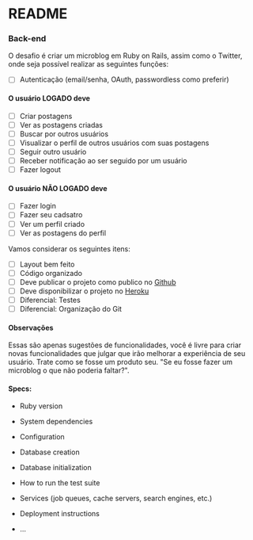 # README
### Back-end

O desafio é criar um microblog em Ruby on Rails, assim como o Twitter, onde seja possível realizar as seguintes funções:

- [ ] Autenticação (email/senha, OAuth, passwordless como preferir)

#### O usuário LOGADO deve
- [ ] Criar postagens
- [ ] Ver as postagens criadas
- [ ] Buscar por outros usuários
- [ ] Visualizar o perfil de outros usuários com suas postagens
- [ ] Seguir outro usuário
- [ ] Receber notificação ao ser seguido por um usuário
- [ ] Fazer logout

#### O usuário NÃO LOGADO deve
- [ ] Fazer login
- [ ] Fazer seu cadsatro
- [ ] Ver um perfil criado
- [ ] Ver as postagens do perfil

Vamos considerar os seguintes itens:

- [ ] Layout bem feito
- [ ] Código organizado
- [ ] Deve publicar o projeto como publico no [Github](https://github.com/)
- [ ] Deve disponibilizar o projeto no [Heroku](https://www.heroku.com/)
- [ ] Diferencial: Testes
- [ ] Diferencial: Organização do Git

#### Observações
Essas são apenas sugestões de funcionalidades, você é livre para criar novas funcionalidades que julgar que irão melhorar a experiência de seu usuário. Trate como se fosse um produto seu. "Se eu fosse fazer um microblog o que não poderia faltar?".

#### Specs:

* Ruby version

* System dependencies

* Configuration

* Database creation

* Database initialization

* How to run the test suite

* Services (job queues, cache servers, search engines, etc.)

* Deployment instructions

* ...

